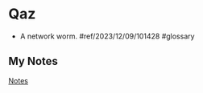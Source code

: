 # Qaz
- A network worm. #ref/2023/12/09/101428 #glossary 
## My Notes
[Notes](mynotes/qaz-notes.md)
